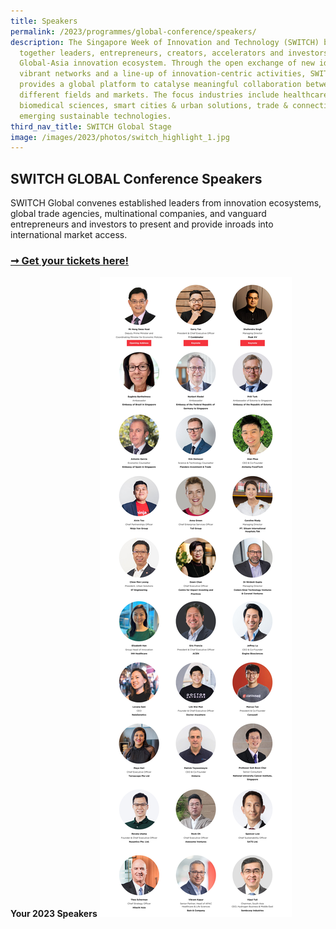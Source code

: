 ```yaml
---
title: Speakers
permalink: /2023/programmes/global-conference/speakers/
description: The Singapore Week of Innovation and Technology (SWITCH) brings
  together leaders, entrepreneurs, creators, accelerators and investors from the
  Global-Asia innovation ecosystem. Through the open exchange of new ideas,
  vibrant networks and a line-up of innovation-centric activities, SWITCH
  provides a global platform to catalyse meaningful collaboration between
  different fields and markets. The focus industries include healthcare &
  biomedical sciences, smart cities & urban solutions, trade & connectivity, and
  emerging sustainable technologies.
third_nav_title: SWITCH Global Stage
image: /images/2023/photos/switch_highlight_1.jpg
---
```

## SWITCH GLOBAL Conference Speakers

SWITCH Global convenes established leaders from innovation ecosystems, global trade agencies, multinational companies, and vanguard entrepreneurs and investors to present and provide inroads into international market access.

### [➞ Get your tickets here!](/register)

**Your 2023 Speakers**
![](/images/2023/Speakers/2023%20switch%20highlight%20speakers%20(all%20stages)_28%20oct.jpg)